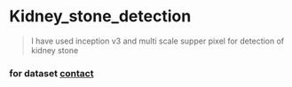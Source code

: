 # Kidney_stone_detection
>I have used inception v3 and multi scale supper pixel for detection of kidney stone
### for dataset [contact](mailto:muddassar.developer@gmail.com)
